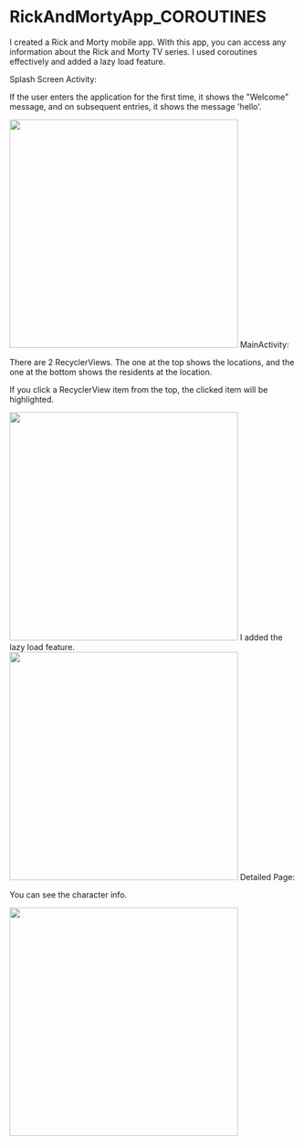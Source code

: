 # RickAndMortyApp_COROUTINES
I created a Rick and Morty mobile app. With this app, you can access any information about the Rick and Morty TV series. I used coroutines effectively and added a lazy load feature.

Splash Screen Activity:

If the user enters the application for the first time, it shows the "Welcome" message, and on subsequent entries, it shows the message 'hello'.

<img src="https://user-images.githubusercontent.com/70278989/231723295-f4681931-685c-4e67-846d-1a1233c52d84.jpg" width="400" height="400">
MainActivity:

There are 2 RecyclerViews. The one at the top shows the locations, and the one at the bottom shows the residents at the location.

If you click a RecyclerView item from the top, the clicked item will be highlighted.

<img src="https://user-images.githubusercontent.com/70278989/231724060-73fc0ccd-28d1-42bf-9d5c-3a6dd6e0e3e3.jpg" width="400" height="400">
I added the lazy load feature.

<img src="https://user-images.githubusercontent.com/70278989/231724351-864f3a4b-c3c8-4294-98b3-0a879d4375e4.jpg" width="400" height="400">
Detailed Page:

You can see the character info.

<img src="https://user-images.githubusercontent.com/70278989/231724427-5f29830f-f738-4446-b771-da16fbc6692a.jpg" width="400" height="400">
